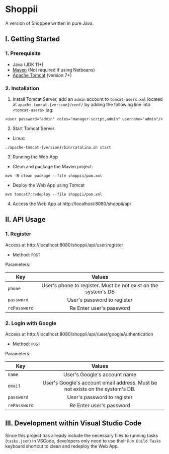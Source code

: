# Shoppii
A version of Shoppee written in pure Java.

## I. Getting Started
### 1. Prerequisite
- Java (JDK 11+)
- [Maven](https://maven.apache.org/download.cgi) (Not required if using Netbeans)
- [Apache Tomcat](https://tomcat.apache.org/download-90.cgi) (version 7+)

### 2. Installation
1. Install Tomcat Server, add an `admin` account to `tomcat-users.xml` located at
`apache-tomcat-{version}/conf/` by adding the following line into `<tomcat-users>` tag:
```
<user password="admin" roles="manager-script,admin" username="admin"/>
```
2. Start Tomcat Server.
- Linux:
```
./apache-tomcat-{version}/bin/catalina.sh start
```
3. Running the Web App
- Clean and package the Maven project:
```
mvn -B clean package --file shoppii/pom.xml
```
- Deploy the Web App using Tomcat
```
mvn tomcat7:redeploy --file shoppii/pom.xml
```
4. Access the Web App at http://localhost:8080/shoppii/api

## II. API Usage
### 1. Register
Access at http://localhost:8080/shoppii/api/user/register
- Method: `POST`

Parameters:

| Key      | Values           
| ------------- |:-------------:|
| `phone`     | User's phone to register. Must be not exist on the system's DB | 
| `password`      | User's password to register      | 
| `rePassword` | Re Enter user's password     | 

### 2. Login with Google
Access at http://localhost:8080/shoppii/api//user/googleAuthentication
- Method: `POST`

Parameters:

| Key      | Values           
| ------------- |:-------------:|
| `name`     | User's Google's account name | 
| `email`     | User's Google's account email address. Must be not exists on the system's DB. | 
| `password`      | User's password to register      | 
| `rePassword` | Re Enter user's password     | 
## III. Development within Visual Studio Code
Since this project has already include the necessary files to running tasks (`tasks.json`) in VSCode, developers only need to use their `Run Build Tasks` keyboard shortcut to clean and redeploy the Web App.


